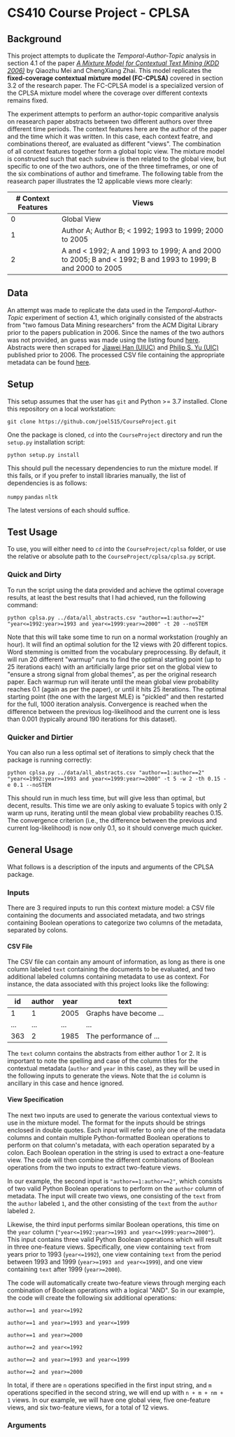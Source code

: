 # CS410 Course Project - CPLSA

## Background ##
This project attempts to duplicate the *Temporal-Author-Topic* analysis in section 4.1 of the paper [*A Mixture Model for Contextual Text Mining (KDD 2006)*](https://github.com/joel515/CourseProject/blob/main/kdd06-mix.pdf) by Qiaozhu Mei and ChengXiang Zhai.  This model replicates the **fixed-coverage contextual mixture model (FC-CPLSA)** covered in section 3.2 of the research paper.  The FC-CPLSA model is a specialized version of the CPLSA mixture model where the coverage over different contexts remains fixed.

The experiment attempts to perform an author-topic comparitive analysis on reasearch paper abstracts between two different authors over three different time periods.  The context features here are the author of the paper and the time which it was written.  In this case, each context featre, and combinations thereof, are evaluated as different "views".  The combination of all context features together form a global topic view.  The mixture model is constructed such that each subview is then related to the global view, but specific to one of the two authors, one of the three timeframes, or one of the six combinations of author and timeframe.  The following table from the reasearch paper illustrates the 12 applicable views more clearly:

| # Context Features | Views |
| --------------------- | ------------------------------------------ |
| 0 | Global View |
| 1 | Author A; Author B; < 1992; 1993 to 1999; 2000 to 2005 |
| 2 | A and < 1992; A and 1993 to 1999; A and 2000 to 2005; B and < 1992; B and 1993 to 1999; B and 2000 to 2005 |

## Data ##
An attempt was made to replicate the data used in the *Temporal-Author-Topic* experiment of section 4.1, which originally consisted of the abstracts from "two famous Data Mining researchers" from the ACM Digital Library prior to the papers publication in 2006.  Since the names of the two authors was not provided, an guess was made using the listing found [here](https://www.kdnuggets.com/2014/08/top-research-leaders-data-mining-data-science.html).  Abstracts were then scraped for [Jiawei Han (UIUC)](https://dl.acm.org/profile/81351593425/publications?AfterYear=1989&BeforeYear=2005&startPage=1&Role=author&pageSize=200) and [Philip S. Yu (UIC)](https://dl.acm.org/profile/81350576309/publications?AfterYear=1977&BeforeYear=2005&Role=author&startPage=0&pageSize=350) published prior to 2006.  The processed CSV file containing the appropriate metadata can be found [here](https://github.com/joel515/CourseProject/blob/main/data/all_abstracts.csv).

## Setup ##
This setup assumes that the user has `git` and Python >= 3.7 installed.  Clone this repository on a local workstation:

`git clone https://github.com/joel515/CourseProject.git`

One the package is cloned, `cd` into the `CourseProject` directory and run the `setup.py` installation script:

`python setup.py install`

This should pull the necessary dependencies to run the mixture model.  If this fails, or if you prefer to install libraries manually, the list of dependencies is as follows:

`numpy`
`pandas`
`nltk`

The latest versions of each should suffice.

## Test Usage ##
To use, you will either need to `cd` into the `CourseProject/cplsa` folder, or use the relative or absolute path to the `CourseProject/cplsa/cplsa.py` script.

### Quick and Dirty ###
To run the script using the data provided and achieve the optimal coverage results, at least the best results that I had achieved, run the following command:

`python cplsa.py ../data/all_abstracts.csv "author==1:author==2" "year<=1992:year>=1993 and year<=1999:year>=2000" -t 20 --noSTEM`

Note that this will take some time to run on a normal workstation (roughly an hour).  It will find an optimal solution for the 12 views with 20 different topics.  Word stemming is omitted from the vocabulary preprocessing.  By default, it will run 20 different "warmup" runs to find the optimal starting point (up to 25 iterations each) with an artificially large prior set on the global view to "ensure a strong signal from global themes", as per the original research paper.  Each warmup run will iterate until the mean global view probability reaches 0.1 (again as per the paper), or until it hits 25 iterations.  The optimal starting point (the one with the largest MLE) is "pickled" and then restarted for the full, 1000 iteration analysis.  Convergence is reached when the difference between the previous log-likelihood and the current one is less than 0.001 (typically around 190 iterations for this dataset).

### Quicker and Dirtier ###
You can also run a less optimal set of iterations to simply check that the package is running correctly:

`python cplsa.py ../data/all_abstracts.csv "author==1:author==2" "year<=1992:year>=1993 and year<=1999:year>=2000" -t 5 -w 2 -th 0.15 -e 0.1 --noSTEM`

This should run in much less time, but will give less than optimal, but decent, results.  This time we are only asking to evaluate 5 topics with only 2 warm up runs, iterating until the mean global view probability reaches 0.15.  The convergence criterion (i.e., the difference between the previous and current log-likelihood) is now only 0.1, so it should converge much quicker.

## General Usage ##
What follows is a description of the inputs and arguments of the CPLSA package.

### Inputs ###
There are 3 required inputs to run this context mixture model: a CSV file containing the documents and associated metadata, and two strings containing Boolean operations to categorize two columns of the metadata, separated by colons.

#### CSV File ####
The CSV file can contain any amount of information, as long as there is one column labeled `text` containing the documents to be evaluated, and two additional labeled columns containing metadata to use as context.  For instance, the data associated with this project looks like the following:

| id | author | year | text |
| --- | -- | -------- | -------------------- |
| 1 | 1 | 2005 | Graphs have become ... |
| ... | ... | ... | ... |
| 363 | 2 | 1985 | The performance of ... |

The `text` column contains the abstracts from either author 1 or 2.  It is important to note the spelling and case of the column titles for the contextual metadata (`author` and `year` in this case), as they will be used in the following inputs to generate the views.  Note that the `id` column is ancillary in this case and hence ignored.

#### View Specification ####
The next two inputs are used to generate the various contextual views to use in the mixture model.  The format for the inputs should be strings enclosed in double quotes.  Each input will refer to only one of the metadata columns and contain multiple Python-formatted Boolean operations to perform on that column's metadata, with each operation separated by a colon.  Each Boolean operation in the string is used to extract a one-feature view.  The code will then combine the different combinations of Boolean operations from the two inputs to extract two-feature views.

In our example, the second input is `"author==1:author==2"`, which consists of two valid Python Boolean operations to perform on the `author` column of metadata.  The input will create two views, one consisting of the `text` from the `author` labeled `1`, and the other consisting of the `text` from the `author` labeled `2`.

Likewise, the third input performs similar Boolean operations, this time on the `year` column (`"year<=1992:year>=1993 and year<=1999:year>=2000"`).  This input contains three valid Python Boolean operations which will result in three one-feature views.  Specifically, one view containing `text` from years prior to 1993 (`year<=1992`), one view containing `text` from the period between 1993 and 1999 (`year>=1993 and year<=1999`), and one view containing `text` after 1999 (`year>=2000`).

The code will automatically create two-feature views through merging each combination of Boolean operations with a logical "AND".  So in our example, the code will create the following six additional operations:

`author==1 and year<=1992`

`author==1 and year>=1993 and year<=1999`

`author==1 and year>=2000`

`author==2 and year<=1992`

`author==2 and year>=1993 and year<=1999`

`author==2 and year>=2000`

In total, if there are `n` operations specified in the first input string, and `m` operations specified in the second string, we will end up with `n + m + nm + 1` views.  In our example, we will have one global view, five one-feature views, and six two-feature views, for a total of 12 views.

### Arguments ###
